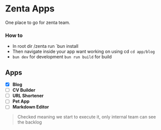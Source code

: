# Zenta Apps
One place to go for zenta team.

### How to
- In root dir /zenta run `bun install
- Then navigate inside your app want working on using cd `cd app/blog`
- `bun dev` for development `bun run build` for build

## Apps

 - [x] **Blog**
 - [ ] **CV Builder**
 - [ ] **URL Shortener**
 - [ ] **Pet App** 
 - [ ] **Markdown Editor**

> Checked meaning we start to execute it, only internal team can see the backlog

